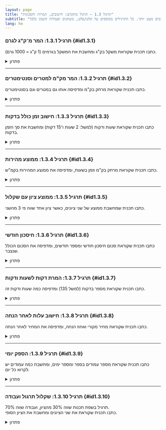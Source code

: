 ```yaml
---
layout: page 
title: "תרגול 1.3 – תרגול מתקדם: חישובים, המרות וחסכונות" 
subtitle: "בדף זה נתמקד בבעיות יומיומיות הכוללות חישובים מורכבים מעט יותר. כל התרגילים מבוססים על קלט/פלט, משתנים ופעולות חשבון בלבד."
lang: he
---
```

<!-- https://chatgpt.com/c/68009c2e-f948-800e-bec6-8222041d0f33 -->


### תרגיל 1.3.1: המר מ־ק"ג לגרם {#id1.3.1}

כתבו תכנית שקוראת משקל בק"ג ומחשבת את המשקל בגרמים (1 ק"ג = 1000 גרם).

<details><summary>פתרון</summary>

{% highlight csharp linenos %}
Console.Write("Enter weight in kilograms: ");
double kg = double.Parse(Console.ReadLine());

double grams = kg * 1000;

Console.WriteLine("Weight in grams: " + grams);
{% endhighlight %}

</details>

---

### תרגיל 1.3.2: המר מק"מ למטרים וסנטימטרים {#id1.3.2}

כתבו תכנית שקוראת מרחק בק"מ ומדפיסה אותו גם במטרים וגם בסנטימטרים.

<details><summary>פתרון</summary>

{% highlight csharp linenos %}
Console.Write("Enter distance in kilometers: ");
double km = double.Parse(Console.ReadLine());

double meters = km * 1000;
double cm = meters * 100;

Console.WriteLine("Meters: " + meters);
Console.WriteLine("Centimeters: " + cm);
{% endhighlight %}

</details>

---

### תרגיל 1.3.3: חישוב זמן כולל בדקות {#id1.3.3}

כתבו תכנית שקוראת שעות ודקות (למשל: 2 שעות ו־15 דקות) ומחשבת את סך הזמן בדקות.

<details><summary>פתרון</summary>

{% highlight csharp linenos %}
Console.Write("Enter hours: ");
int hours = int.Parse(Console.ReadLine());

Console.Write("Enter minutes: ");
int minutes = int.Parse(Console.ReadLine());

int totalMinutes = hours * 60 + minutes;

Console.WriteLine("Total minutes: " + totalMinutes);
{% endhighlight %}

</details>

---

### תרגיל 1.3.4: ממוצע מהירות {#id1.3.4}

כתבו תכנית שקוראת מרחק בק"מ וזמן בשעות, ומדפיסה את ממוצע המהירות בקמ"ש.

<details><summary>פתרון</summary>

{% highlight csharp linenos %}
Console.Write("Enter distance in kilometers: ");
double distance = double.Parse(Console.ReadLine());

Console.Write("Enter time in hours: ");
double time = double.Parse(Console.ReadLine());

double speed = distance / time;

Console.WriteLine("Average speed: " + speed + " km/h");
{% endhighlight %}

</details>

---

### תרגיל 1.3.5: ממוצע ציון עם שקלול {#id1.3.5}

כתבו תכנית שמחשבת ממוצע של שני ציונים, כאשר ציון אחד שווה פי 3 מהשני.

<details><summary>פתרון</summary>

{% highlight csharp linenos %}
Console.Write("Enter first grade: ");
double g1 = double.Parse(Console.ReadLine());

Console.Write("Enter second grade (worth 3 times more): ");
double g2 = double.Parse(Console.ReadLine());

double avg = (g1 + g2 * 3) / 4;

Console.WriteLine("Weighted average: " + avg);
{% endhighlight %}

</details>

---

### תרגיל 1.3.6: חיסכון חודשי {#id1.3.6}

כתבו תכנית שקוראת סכום חיסכון חודשי ומספר חודשים, ומדפיסה את הסכום הכולל שנצבר.

<details><summary>פתרון</summary>

{% highlight csharp linenos %}
Console.Write("Enter monthly saving: ");
double saving = double.Parse(Console.ReadLine());

Console.Write("Enter number of months: ");
int months = int.Parse(Console.ReadLine());

double total = saving * months;

Console.WriteLine("Total saved: " + total);
{% endhighlight %}

</details>

---

### תרגיל 1.3.7: המרת דקות לשעות ודקות {#id1.3.7}

כתבו תכנית שקוראת מספר בדקות (למשל 135) ומדפיסה כמה שעות ודקות זה.

<details><summary>פתרון</summary>

{% highlight csharp linenos %}
Console.Write("Enter total minutes: ");
int total = int.Parse(Console.ReadLine());

int hours = total / 60;
int minutes = total % 60;

Console.WriteLine("Hours: " + hours);
Console.WriteLine("Minutes: " + minutes);
{% endhighlight %}

</details>

---

### תרגיל 1.3.8: חישוב עלות לאחר הנחה {#id1.3.8}

כתבו תכנית שקוראת מחיר מקורי ואחוז הנחה, ומדפיסה את המחיר לאחר הנחה.

<details><summary>פתרון</summary>

{% highlight csharp linenos %}
Console.Write("Enter original price: ");
double price = double.Parse(Console.ReadLine());

Console.Write("Enter discount percent: ");
double discount = double.Parse(Console.ReadLine());

double finalPrice = price * (100 - discount) / 100;

Console.WriteLine("Price after discount: " + finalPrice);
{% endhighlight %}

</details>

---

### תרגיל 1.3.9: הספק יומי {#id1.3.9}

כתבו תכנית שקוראת מספר עמודים בספר ומספר ימים, ומחשבת כמה עמודים יש לקרוא כל יום.

<details><summary>פתרון</summary>

{% highlight csharp linenos %}
Console.Write("Enter total pages: ");
int pages = int.Parse(Console.ReadLine());

Console.Write("Enter number of days: ");
int days = int.Parse(Console.ReadLine());

double perDay = (double)pages / days;

Console.WriteLine("Pages per day: " + perDay);
{% endhighlight %}

</details>

---

### תרגיל 1.3.10: שקלול תרגול ועבודה {#id1.3.10}

תרגיל בשפת תכנות שווה 30% מהציון, ועבודה שווה 70%.  
כתבו תכנית שקוראת את שני הציונים ומחשבת את הציון הסופי.

<details markdown="1"><summary>פתרון</summary>

{% highlight csharp linenos %}
Console.Write("Enter exercise grade: ");
double ex = double.Parse(Console.ReadLine());

Console.Write("Enter project grade: ");
double pr = double.Parse(Console.ReadLine());

double final = ex * 0.3 + pr * 0.7;

Console.WriteLine("Final grade: " + final);
{% endhighlight %}


[⬅ מעבר להסבר על הטיפוס char תו](/cs/Chapter1Char)
[⬅ מעבר לתרגול 1.4 -  שארית חלוקה](/cs/Chapter1Ex1.4)

</details>
